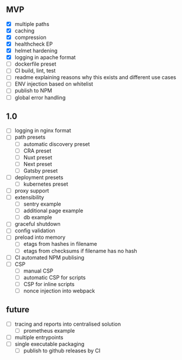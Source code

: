 ## MVP

- [x] multiple paths
- [x] caching
- [x] compression
- [x] healthcheck EP
- [x] helmet hardening
- [x] logging in apache format
- [ ] dockerfile preset
- [ ] CI build, lint, test
- [ ] readme explaining reasons why this exists and different use cases
- [ ] ENV injection based on whitelist
- [ ] publish to NPM
- [ ] global error handling

## 1.0

- [ ] logging in nginx format
- [ ] path presets
  - [ ] automatic discovery preset
  - [ ] CRA preset
  - [ ] Nuxt preset
  - [ ] Next preset
  - [ ] Gatsby preset
- [ ] deployment presets
  - [ ] kubernetes preset
- [ ] proxy support
- [ ] extensibility
  - [ ] sentry example
  - [ ] additional page example
  - [ ] db example
- [ ] graceful shutdown
- [ ] config validation
- [ ] preload into memory
  - [ ] etags from hashes in filename
  - [ ] etags from checksums if filename has no hash
- [ ] CI automated NPM publising
- [ ] CSP
  - [ ] manual CSP
  - [ ] automatic CSP for scripts
  - [ ] CSP for inline scripts
  - [ ] nonce injection into webpack

## future

- [ ] tracing and reports into centralised solution
  - [ ] prometheus example
- [ ] multiple entrypoints
- [ ] single executable packaging
  - [ ] publish to github releases by CI
